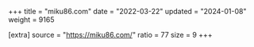+++
title = "miku86.com"
date = "2022-03-22"
updated = "2024-01-08"
weight = 9165

[extra]
source = "https://miku86.com/"
ratio = 77
size = 9
+++
